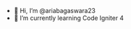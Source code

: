 - 👋 Hi, I’m @ariabagaswara23
- 🌱 I’m currently learning Code Igniter 4

<!---
ariabagaswara23/ariabagaswara23 is a ✨ special ✨ repository because its `README.md` (this file) appears on your GitHub profile.
You can click the Preview link to take a look at your changes.
--->
